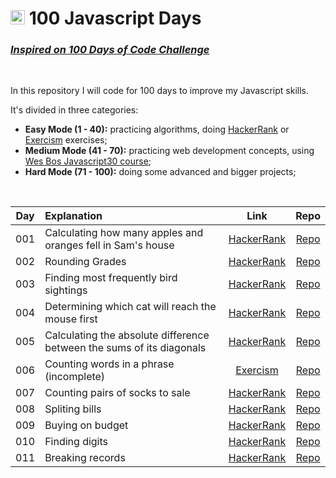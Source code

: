 <div align="left">

  # <img height="23" width="23" src='https://cdn.jsdelivr.net/gh/devicons/devicon/icons/javascript/javascript-original.svg'> 100 Javascript Days

  ### _[Inspired on 100 Days of Code Challenge](https://www.100daysofcode.com/)_

  <br/>

  In this repository I will code for 100 days to improve my Javascript skills.

  It's divided in three categories:

  - **Easy Mode (1 - 40):** practicing algorithms, doing [HackerRank](https://www.hackerrank.com/) or [Exercism](https://exercism.org/) exercises;
  - **Medium Mode (41 - 70):** practicing web development concepts, using [Wes Bos Javascript30 course](https://javascript30.com/);
  - **Hard Mode (71 - 100):** doing some advanced and bigger projects;

  <br/>

  | Day | Explanation | Link | Repo |
  |:---:|:---|:---:|:---:|
  | 001 | Calculating how many apples and oranges fell in Sam's house | [HackerRank](https://www.hackerrank.com/challenges/apple-and-orange/problem?isFullScreen=true) | [Repo](https://github.com/akadot/100-javascript-days/blob/master/(01-40)%20Algorithms/01-oranges-and-apples.js) |
  | 002 | Rounding Grades | [HackerRank](https://www.hackerrank.com/challenges/grading/problem?isFullScreen=true) | [Repo](https://github.com/akadot/100-javascript-days/blob/master/(01-40)%20Algorithms/02-grading-students.js) |
  | 003 | Finding most frequently bird sightings | [HackerRank](https://www.hackerrank.com/challenges/migratory-birds/problem?isFullScreen=true) | [Repo](https://github.com/akadot/100-javascript-days/blob/master/(01-40)%20Algorithms/03-migratory-birds.js) |
  | 004 | Determining which cat will reach the mouse first | [HackerRank](https://www.hackerrank.com/challenges/cats-and-a-mouse/problem?isFullScreen=true) | [Repo](https://github.com/akadot/100-javascript-days/blob/master/(01-40)%20Algorithms/04-cats-and-mouses.js) |
  | 005 | Calculating the absolute difference between the sums of its diagonals | [HackerRank](https://www.hackerrank.com/challenges/diagonal-difference/problem?isFullScreen=true) | [Repo](https://github.com/akadot/100-javascript-days/blob/master/(01-40)%20Algorithms/05-diagonal-difference.js) |
  | 006 | Counting words in a phrase (incomplete) | [Exercism](https://exercism.org/tracks/javascript/exercises/word-count) | [Repo](https://github.com/akadot/100-javascript-days/blob/master/(01-40)%20Algorithms/06-word-count.js) |
  | 007 | Counting pairs of socks to sale | [HackerRank](https://www.hackerrank.com/challenges/sock-merchant/problem?isFullScreen=true) | [Repo](https://github.com/akadot/100-javascript-days/blob/master/(01-40)%20Algorithms/07-sales-by-match.js) |
  | 008 | Spliting bills | [HackerRank](https://www.hackerrank.com/challenges/bon-appetit/problem?isFullScreen=true) | [Repo](https://github.com/akadot/100-javascript-days/blob/master/(01-40)%20Algorithms/08-bill-division.js) |
  | 009 | Buying on budget | [HackerRank](https://www.hackerrank.com/challenges/electronics-shop/problem?isFullScreen=true) | [Repo](https://github.com/akadot/100-javascript-days/blob/master/(01-40)%20Algorithms/09-eletronics-shop.js) |
  | 010 | Finding digits | [HackerRank](https://www.hackerrank.com/challenges/find-digits/problem?isFullScreen=true) | [Repo](https://github.com/akadot/100-javascript-days/blob/master/(01-40)%20Algorithms/10-find-digits.js) |
  | 011 | Breaking records | [HackerRank](https://www.hackerrank.com/challenges/breaking-best-and-worst-records/problem?isFullScreen=true) | [Repo](https://github.com/akadot/100-javascript-days/blob/master/(01-40)%20Algorithms/11-breaking-records.js) |

</div>
